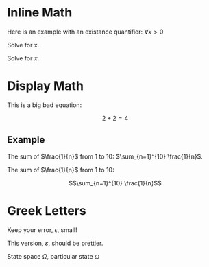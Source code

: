 # Inline Math

Here is an example with an existance quantifier: $\forall x > 0$

Solve for x. 

Solve for $x$.

# Display Math

This is a big bad equation:   

$$2 + 2 = 4 $$

## Example

The sum of $\frac{1}{n}$ from 1 to 10: $\sum_{n=1}^{10} \frac{1}{n}$.

The sum of $\frac{1}{n}$ from 1 to 10: 

$$\sum_{n=1}^{10} \frac{1}{n}$$

# Greek Letters

Keep your error, $\epsilon$, small!

This version, $\varepsilon$, should be prettier.

State space $\Omega$, particular state $\omega$
